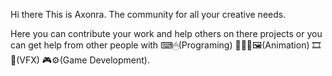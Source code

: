 Hi there This is Axonra. The community for all your creative needs.

Here you can contribute your work and help others on there projects or you can get help from other people with ⌨🖱(Programing) 👨🏻‍💻🖼(Animation) 🎞🎦(VFX) 🎮⚙(Game Development).
